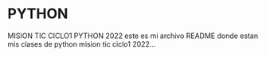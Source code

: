 # PYTHON
MISION TIC CICLO1 PYTHON 2022
este es mi archivo README donde estan mis clases de python mision tic ciclo1 2022...
